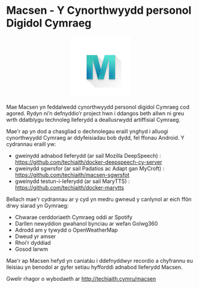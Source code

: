 # Macsen - Y Cynorthwyydd personol Digidol Cymraeg

<span style="display:block;text-align:center">![Eicon Macsen](https://github.com/techiaith/macsen-flutter/blob/master/android/app/src/main/res/mipmap-hdpi/ic_launcher_foreground.png)</span>

Mae Macsen yn feddalwedd cynorthwyydd personol digidol Cymraeg cod agored. Rydyn ni’n defnyddio’r project hwn i ddangos beth allwn ni greu wrth ddatblygu technoleg lleferydd a deallusrwydd artiffisial Cymraeg. 

Mae'r ap yn dod a chasgliad o dechnolegau eraill ynghyd i alluogi cynorthwyydd Cymraeg ar ddyfeisiadau bob dydd, fel ffonau Android. Y cydrannau eraill yw:

 - gweinydd adnabod lleferydd (ar sail Mozilla DeepSpeech) : https://github.com/techiaith/docker-deepspeech-cy-server
 - gweinydd sgwrsfor (ar sail Padatios ac Adapt gan MyCroft) : https://github.com/techiaith/macsen-sgwrsfot
 - gweinydd testun-i-leferydd (ar sail MaryTTS) : https://github.com/techiaith/docker-marytts
 
Bellach mae'r cydrannau ar y cyd yn medru gwneud y canlynol ar eich ffôn drwy siarad yn Gymraeg:

- Chwarae cerddoriaeth Cymraeg oddi ar Spotify
- Darllen newyddion gwahanol bynciau ar wefan Golwg360
- Adrodd am y tywydd o OpenWeatherMap
- Dweud yr amser 
- Rhoi’r dyddiad
- Gosod larwm

Mae'r ap Macsen hefyd yn caniatáu i ddefnyddwyr recordio a chyfrannu eu lleisiau yn benodol ar gyfer setiau hyfforddi adnabod lleferydd Macsen.

Gwelir rhagor o wybodaeth ar http://techiaith.cymru/macsen
